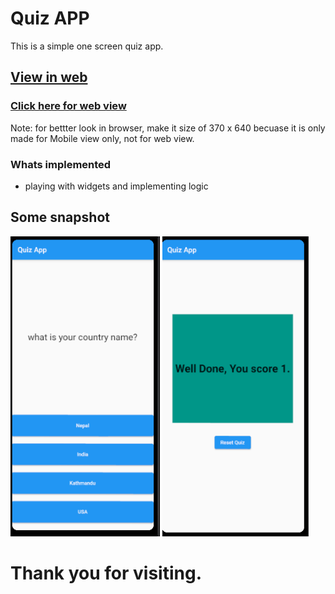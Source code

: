# Quiz APP 
 This is a simple one screen quiz app.

## [View in web](https://subash9860.github.io/quiz_app/)

### [Click here for web view](https://subash9860.github.io/quiz_app/)
 Note: for bettter look in browser, make it size of 370 x 640 becuase it is only made for Mobile view only, not for web view.

 ### Whats implemented

- playing with widgets and implementing logic

## Some snapshot

<img height="480px" src="assets/front.png"> <img height="480px" src="assets/result.png">
 
# Thank you for visiting.